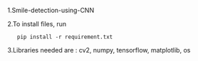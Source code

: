 1.Smile-detection-using-CNN

2.To install files, run 
```shell
   pip install -r requirement.txt
```
3.Libraries needed are : cv2, numpy, tensorflow, matplotlib, os
